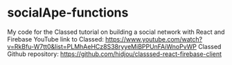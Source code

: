 # socialApe-functions

My code for the Classed tutorial on building a social network with React and Firebase
YouTube link to Classed: https://www.youtube.com/watch?v=RkBfu-W7tt0&list=PLMhAeHCz8S38ryyeMiBPPUnFAiWnoPvWP
Classed Github repository: https://github.com/hidjou/classsed-react-firebase-client
